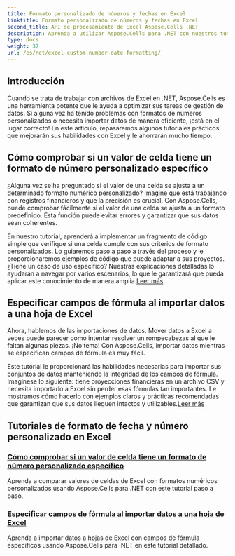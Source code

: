 ```yaml
---
title: Formato personalizado de números y fechas en Excel
linktitle: Formato personalizado de números y fechas en Excel
second_title: API de procesamiento de Excel Aspose.Cells .NET
description: Aprenda a utilizar Aspose.Cells para .NET con nuestros tutoriales completos sobre formato personalizado de números y fechas. Optimice sus habilidades en Excel.
type: docs
weight: 37
url: /es/net/excel-custom-number-date-formatting/
---
```

## Introducción

Cuando se trata de trabajar con archivos de Excel en .NET, Aspose.Cells es una herramienta potente que le ayuda a optimizar sus tareas de gestión de datos. Si alguna vez ha tenido problemas con formatos de números personalizados o necesita importar datos de manera eficiente, ¡está en el lugar correcto! En este artículo, repasaremos algunos tutoriales prácticos que mejorarán sus habilidades con Excel y le ahorrarán mucho tiempo.

## Cómo comprobar si un valor de celda tiene un formato de número personalizado específico

¿Alguna vez se ha preguntado si el valor de una celda se ajusta a un determinado formato numérico personalizado? Imagine que está trabajando con registros financieros y que la precisión es crucial. Con Aspose.Cells, puede comprobar fácilmente si el valor de una celda se ajusta a un formato predefinido. Esta función puede evitar errores y garantizar que sus datos sean coherentes. 

En nuestro tutorial, aprenderá a implementar un fragmento de código simple que verifique si una celda cumple con sus criterios de formato personalizados. Lo guiaremos paso a paso a través del proceso y le proporcionaremos ejemplos de código que puede adaptar a sus proyectos. ¿Tiene un caso de uso específico? Nuestras explicaciones detalladas lo ayudarán a navegar por varios escenarios, lo que le garantizará que pueda aplicar este conocimiento de manera amplia.[Leer más](./check-if-a-cell-value-is-in-a-specific-custom-number-format/)

## Especificar campos de fórmula al importar datos a una hoja de Excel

Ahora, hablemos de las importaciones de datos. Mover datos a Excel a veces puede parecer como intentar resolver un rompecabezas al que le faltan algunas piezas. ¡No tema! Con Aspose.Cells, importar datos mientras se especifican campos de fórmula es muy fácil.

Este tutorial le proporcionará las habilidades necesarias para importar sus conjuntos de datos manteniendo la integridad de los campos de fórmula. Imagínese lo siguiente: tiene proyecciones financieras en un archivo CSV y necesita importarlo a Excel sin perder esas fórmulas tan importantes. Le mostramos cómo hacerlo con ejemplos claros y prácticas recomendadas que garantizan que sus datos lleguen intactos y utilizables.[Leer más](./specify-formula-fields-while-importing-data-to-worksheet-in-excel/)

## Tutoriales de formato de fecha y número personalizado en Excel
### [Cómo comprobar si un valor de celda tiene un formato de número personalizado específico](./check-if-a-cell-value-is-in-a-specific-custom-number-format/)
Aprenda a comparar valores de celdas de Excel con formatos numéricos personalizados usando Aspose.Cells para .NET con este tutorial paso a paso.
### [Especificar campos de fórmula al importar datos a una hoja de Excel](./specify-formula-fields-while-importing-data-to-worksheet-in-excel/)
Aprenda a importar datos a hojas de Excel con campos de fórmula específicos usando Aspose.Cells para .NET en este tutorial detallado.